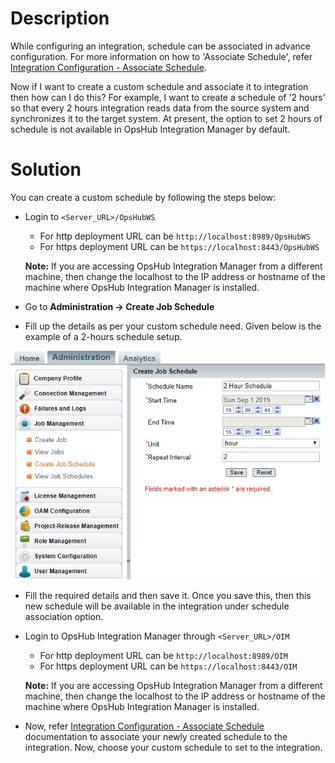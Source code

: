 # Description

While configuring an integration, schedule can be associated in advance configuration. For more information on how to 'Associate Schedule', refer [Integration Configuration - Associate Schedule](../../../integrate/integration-configuration.md#associate-schedule).  

Now if I want to create a custom schedule and associate it to integration then how can I do this? For example, I want to create a schedule of '2 hours' so that every 2 hours integration reads data from the source system and synchronizes it to the target system. At present, the option to set 2 hours of schedule is not available in OpsHub Integration Manager by default.

# Solution

You can create a custom schedule by following the steps below:

* Login to `<Server_URL>/OpsHubWS`  
  - For http deployment URL can be `http://localhost:8989/OpsHubWS`  
  - For https deployment URL can be `https://localhost:8443/OpsHubWS`

  **Note:** If you are accessing OpsHub Integration Manager from a different machine, then change the localhost to the IP address or hostname of the machine where OpsHub Integration Manager is installed.

* Go to **Administration → Create Job Schedule**

* Fill up the details as per your custom schedule need. Given below is the example of a 2-hours schedule setup.  

<p align="center">
  <img src="../../../assets/Add_New_Schedule.jpg"/>
</p>


* Fill the required details and then save it. Once you save this, then this new schedule will be available in the integration under schedule association option.

* Login to OpsHub Integration Manager through `<Server_URL>/OIM`  
  - For http deployment URL can be `http://localhost:8989/OIM`  
  - For https deployment URL can be `https://localhost:8443/OIM`

  **Note:** If you are accessing OpsHub Integration Manager from a different machine, then change the localhost to the IP address or hostname of the machine where OpsHub Integration Manager is installed.

* Now, refer [Integration Configuration - Associate Schedule](../../../integrate/integration-configuration.md#associate-schedule) documentation to associate your newly created schedule to the integration. Now, choose your custom schedule to set to the integration.
